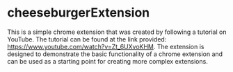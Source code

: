 # cheeseburgerExtension

This is a simple chrome extension that was created by following a tutorial on YouTube. The tutorial can be found at the link provided: https://www.youtube.com/watch?v=Zt_6UXvoKHM. The extension is designed to demonstrate the basic functionality of a chrome extension and can be used as a starting point for creating more complex extensions.
